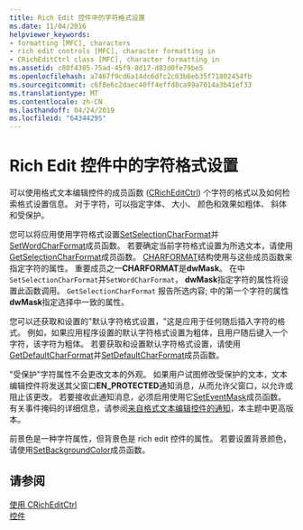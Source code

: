 ```yaml
---
title: Rich Edit 控件中的字符格式设置
ms.date: 11/04/2016
helpviewer_keywords:
- formatting [MFC], characters
- rich edit controls [MFC], character formatting in
- CRichEditCtrl class [MFC], character formatting in
ms.assetid: c80f4305-75ad-45f9-8d17-d83d0fe79be5
ms.openlocfilehash: a7467f9cd6a14dc6dfc2c03b6eb35f71802454fb
ms.sourcegitcommit: c6f8e6c2daec40ff4effd8ca99a7014a3b41ef33
ms.translationtype: MT
ms.contentlocale: zh-CN
ms.lasthandoff: 04/24/2019
ms.locfileid: "64344295"
---
```

# <a name="character-formatting-in-rich-edit-controls"></a>Rich Edit 控件中的字符格式设置

可以使用格式文本编辑控件的成员函数 ([CRichEditCtrl](../mfc/reference/cricheditctrl-class.md)) 个字符的格式以及如何检索格式设置信息。 对于字符，可以指定字体、 大小、 颜色和效果如粗体、 斜体和受保护。

您可以将应用使用字符格式设置[SetSelectionCharFormat](../mfc/reference/cricheditctrl-class.md#setselectioncharformat)并[SetWordCharFormat](../mfc/reference/cricheditctrl-class.md#setwordcharformat)成员函数。 若要确定当前字符格式设置为所选文本，请使用[GetSelectionCharFormat](../mfc/reference/cricheditctrl-class.md#getselectioncharformat)成员函数。 [CHARFORMAT](/windows/desktop/api/richedit/ns-richedit-_charformat)结构使用与这些成员函数来指定字符的属性。 重要成员之一**CHARFORMAT**是**dwMask**。 在中`SetSelectionCharFormat`并`SetWordCharFormat`， **dwMask**指定字符的属性将设置此函数调用。 `GetSelectionCharFormat` 报告所选内容; 中的第一个字符的属性**dwMask**指定选择中一致的属性。

您可以还获取和设置的"默认字符格式设置，"这是应用于任何随后插入字符的格式。 例如，如果应用程序设置的默认字符格式设置为粗体，且用户随后键入一个字符，该字符为粗体。 若要获取和设置默认字符格式设置，请使用[GetDefaultCharFormat](../mfc/reference/cricheditctrl-class.md#getdefaultcharformat)并[SetDefaultCharFormat](../mfc/reference/cricheditctrl-class.md#setdefaultcharformat)成员函数。

"受保护"字符属性不会更改文本的外观。 如果用户试图修改受保护的文本，文本编辑控件将发送其父窗口**EN_PROTECTED**通知消息，从而允许父窗口，以允许或阻止该更改。 若要接收此通知消息，必须启用使用它[SetEventMask](../mfc/reference/cricheditctrl-class.md#seteventmask)成员函数。 有关事件掩码的详细信息，请参阅[来自格式文本编辑控件的通知](../mfc/notifications-from-a-rich-edit-control.md)，本主题中更高版本。

前景色是一种字符属性，但背景色是 rich edit 控件的属性。 若要设置背景颜色，请使用[SetBackgroundColor](../mfc/reference/cricheditctrl-class.md#setbackgroundcolor)成员函数。

## <a name="see-also"></a>请参阅

[使用 CRichEditCtrl](../mfc/using-cricheditctrl.md)<br/>
[控件](../mfc/controls-mfc.md)
